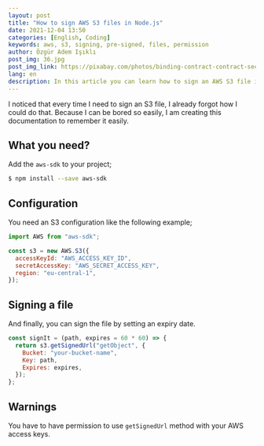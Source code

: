 ```yaml
---
layout: post
title: "How to sign AWS S3 files in Node.js"
date: 2021-12-04 13:50
categories: [English, Coding]
keywords: aws, s3, signing, pre-signed, files, permission
author: Özgür Adem Işıklı
post_img: 36.jpg
post_img_link: https://pixabay.com/photos/binding-contract-contract-secure-948442/
lang: en
description: In this article you can learn how to sign an AWS S3 file in Node.js.
---
```


I noticed that every time I need to sign an S3 file, I already forgot how I could do that. Because I can be bored so easily, I am creating this documentation to remember it easily.

## What you need?

Add the `aws-sdk` to your project;

```bash
$ npm install --save aws-sdk
```

## Configuration

You need an S3 configuration like the following example;

```js
import AWS from "aws-sdk";

const s3 = new AWS.S3({
  accessKeyId: "AWS_ACCESS_KEY_ID",
  secretAccessKey: "AWS_SECRET_ACCESS_KEY",
  region: "eu-central-1",
});
```

## Signing a file

And finally, you can sign the file by setting an expiry date.

```js
const signIt = (path, expires = 60 * 60) => {
  return s3.getSignedUrl("getObject", {
    Bucket: "your-bucket-name",
    Key: path,
    Expires: expires,
  });
};
```

## Warnings

You have to have permission to use `getSignedUrl` method with your AWS access keys.
